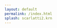 ```yaml
---
layout: default
permalink: /index.html
splash: scarlatti2.krn
---
```


<div id="output"></div>

<div id="index"></div>

<div id="splitter"></div>

<div id="dropArea"></div>

<div id="help-container" style="display:none;"></div>



